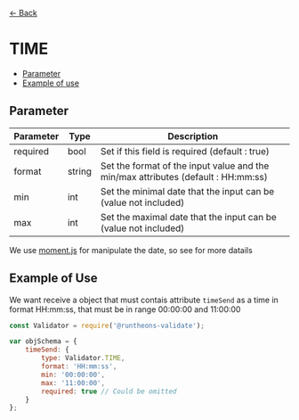 [<- Back](https://github.com/Runtheons/runtheons-validate#type)

# TIME

- [Parameter](https://github.com/Runtheons/runtheons-validate/blob/master/doc/time.md#parameter)
- [Example of use](https://github.com/Runtheons/runtheons-validate/blob/master/doc/time.md#example-of-use)

## Parameter

| Parameter | Type   | Description                                                                       |
| --------- | ------ | --------------------------------------------------------------------------------- |
| required  | bool   | Set if this field is required (default : true)                                    |
| format    | string | Set the format of the input value and the min/max attributes (default : HH:mm:ss) |
| min       | int    | Set the minimal date that the input can be (value not included)                   |
| max       | int    | Set the maximal date that the input can be (value not included)                   |

We use [moment.js](https://momentjs.com/docs/#/manipulating/ 'moment.js') for manipulate the date, so see for more datails

## Example of Use

We want receive a object that must contais attribute `timeSend` as a time in format HH:mm:ss, that must be in range 00:00:00 and 11:00:00

```javascript
const Validator = require('@runtheons-validate');

var objSchema = {
	timeSend: {
		type: Validator.TIME,
		format: 'HH:mm:ss',
		min: '00:00:00',
		max: '11:00:00',
		required: true // Could be omitted
	}
};
```
